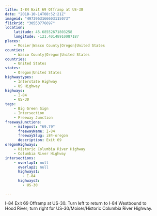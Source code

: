 ```yaml
---
title: I-84 Exit 69 Offramp at US-30
date: "2018-10-14T08:52:21Z"
imageid: "4973963166603115073"
flickrid: "30553776697"
location:
    latitude: 45.68552671803258
    longitude: -121.40148910087187
places:
    - Mosier|Wasco County|Oregon|United States
counties:
    - Wasco County|Oregon|United States
countries:
    - United States
states:
    - Oregon|United States
highwaytypes:
    - Interstate Highway
    - US Highway
highways:
    - I-84
    - US-30
tags:
    - Big Green Sign
    - Intersection
    - Freeway Junction
freewayJunctions:
    - milepost: "69.79"
      freewayName: I-84
      freewaySlug: i84-oregon
      description: Exit 69
oregonHighways:
    - Historic Columbia River Highway
    - Columbia River Highway
intersections:
    - overlap1: null
      overlap2: null
      highways1:
        - I-84
      highways2:
        - US-30

---
```

I-84 Exit 69 Offramp at US-30.  Turn left to return to I-84 Westbound to Hood River; turn right for US-30/Moiser/Historic Columbia River Highway.